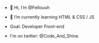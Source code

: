- 👋 Hi, I’m @Fellouuh

- 🌱 I’m currently learning HTML & CSS / JS
 
- Goal: Developer Front-end

- I'm on twitter: @Code_And_Shine


<!---
Fellouuh/Fellouuh is a ✨ special ✨ repository because its `README.md` (this file) appears on your GitHub profile.
You can click the Preview link to take a look at your changes.
--->
